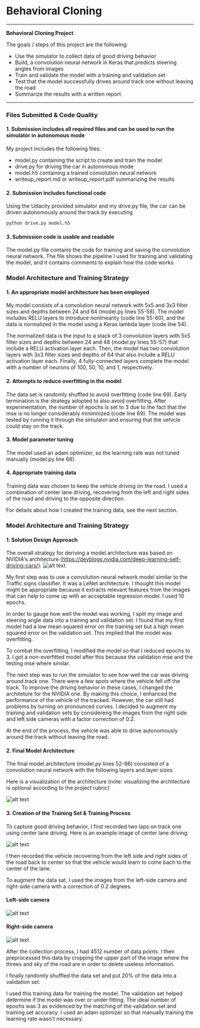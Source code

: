 # **Behavioral Cloning** 

---

**Behavioral Cloning Project**

The goals / steps of this project are the following:
* Use the simulator to collect data of good driving behavior
* Build, a convolution neural network in Keras that predicts steering angles from images
* Train and validate the model with a training and validation set
* Test that the model successfully drives around track one without leaving the road
* Summarize the results with a written report


[//]: # (Image References)

[image1]: ./images/cnn.png "Model Visualization"
[image2]: ./images/center.jpg "center"
[image3]: ./images/right.jpg "Recovery Image"
[image4]: ./images/left.jpg "Recovery Image"
[image5]: ./images/architecture.png "Recovery Image"


---
### Files Submitted & Code Quality

#### 1. Submission includes all required files and can be used to run the simulator in autonomous mode

My project includes the following files:
* model.py containing the script to create and train the model
* drive.py for driving the car in autonomous mode
* model.h5 containing a trained convolution neural network 
* writeup_report.md or writeup_report.pdf summarizing the results

#### 2. Submission includes functional code
Using the Udacity provided simulator and my drive.py file, the car can be driven autonomously around the track by executing 
```sh
python drive.py model.h5
```

#### 3. Submission code is usable and readable

The model.py file contains the code for training and saving the convolution neural network. The file shows the pipeline I used for training and validating the model, and it contains comments to explain how the code works.

### Model Architecture and Training Strategy

#### 1. An appropriate model architecture has been employed

My model consists of a convolution neural network with 5x5 and 3x3 filter sizes and depths between 24 and 64 (model.py lines 55-58). The model includes RELU layers to introduce nonlinearity (code line 55-60), and the data is normalized in the model using a Keras lambda layer (code line 54). 

The normalized data is the input to a stack of 3 convolution layers with 5x5 filter sizes and depths between 24 and 48 (model.py lines 55-57) that include a RELU activation layer each. Then, the model has two convolution layers with 3x3 filter sizes and depths of 64 that also include a RELU activation layer each. Finally, 4 fully-connected layers complete the model with a number of neurons of 100, 50, 10, and 1, respectively.

#### 2. Attempts to reduce overfitting in the model

The data set is randomly shuffled to avoid overfitting (code line 69). Early termination is the strategy adopted to also avoid overfitting. After experimentation, the number of epochs is set to 3 due to the fact that the mse is no longer considerably minimnized (code line 69). The model was tested by running it through the simulator and ensuring that the vehicle could stay on the track.

#### 3. Model parameter tuning

The model used an adam optimizer, so the learning rate was not tuned manually (model.py line 68).

#### 4. Appropriate training data

Training data was chosen to keep the vehicle driving on the road. I used a combination of center lane driving, recovering from the left and right sides of the road and driving to the opposite direction. 

For details about how I created the training data, see the next section. 

### Model Architecture and Training Strategy

#### 1. Solution Design Approach

The overall strategy for deriving a model architecture was based on NVIDIA's architecture (https://devblogs.nvidia.com/deep-learning-self-driving-cars/).
![alt text][image1]

My first step was to use a convolution neural network model similar to the Traffic signs classifier. It was a LeNet architecture. I thought this model might be appropriate because it extracts relevant features from the images that can help to come up with an acceptable regression model. I used 10 epochs.

In order to gauge how well the model was working, I split my image and steering angle data into a training and validation set. I found that my first model had a low mean squared error on the training set but a high mean squared error on the validation set. This implied that the model was overfitting. 

To combat the overfitting, I modified the model so that I reduced epochs to 3. I got a non-everfitted model after this because the validation mse and the testing mse where similar.

The next step was to run the simulator to see how well the car was driving around track one. There were a few spots where the vehicle fell off the track. To improve the driving behavior in these cases, I changed the architeture for the NVIDIA one. By making this choice, I enhanced the performance of the vehicle of the tracked. However, the car still had problems by turning on pronounced curves. I decided to augment my training and validation sets by considereng the images from the right side and left side cameras with a factor correction of 0.2. 

At the end of the process, the vehicle was able to drive autonomously around the track without leaving the road.

#### 2. Final Model Architecture

The final model architecture (model.py lines 52-66) consisted of a convolution neural network with the following layers and layer sizes:

Here is a visualization of the architecture (note: visualizing the architecture is optional according to the project rubric)

![alt text][image5]

#### 3. Creation of the Training Set & Training Process

To capture good driving behavior, I first recorded two laps on track one using center lane driving. Here is an example image of center lane driving:

![alt text][image2]

I then recorded the vehicle recovering from the left side and right sides of the road back to center so that the vehicle would learn to come bach to the center of the lane.




To augment the data sat, I used the images from the left-side camera and right-side camera with a correction of 0.2 degrees.

#### Left-side camera
![alt text][image3]
#### Right-side camera
![alt text][image4]


After the collection process, I had 4512 number of data points. I then preprocessed this data by cropping the upper part of the image where the threes and sky of the road are in order to delete useless information. 

I finally randomly shuffled the data set and put 20% of the data into a validation set. 

I used this training data for training the model. The validation set helped determine if the model was over or under fitting. The ideal number of epochs was 3 as evidenced by the matching of the validation set and training set accuracy. I used an adam optimizer so that manually training the learning rate wasn't necessary.
